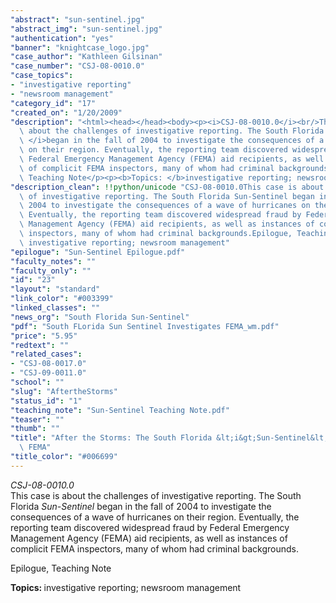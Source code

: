 ```yaml
---
"abstract": "sun-sentinel.jpg"
"abstract_img": "sun-sentinel.jpg"
"authentication": "yes"
"banner": "knightcase_logo.jpg"
"case_author": "Kathleen Gilsinan"
"case_number": "CSJ-08-0010.0"
"case_topics":
- "investigative reporting"
- "newsroom management"
"category_id": "17"
"created_on": "1/20/2009"
"description": "<html><head></head><body><p><i>CSJ-08-0010.0</i><br/>This case is\
  \ about the challenges of investigative reporting. The South Florida <i>Sun-Sentinel\
  \ </i>began in the fall of 2004 to investigate the consequences of a wave of hurricanes\
  \ on their region. Eventually, the reporting team discovered widespread fraud by\
  \ Federal Emergency Management Agency (FEMA) aid recipients, as well as instances\
  \ of complicit FEMA inspectors, many of whom had criminal backgrounds.</p><p>Epilogue,\
  \ Teaching Note</p><p><b>Topics: </b>investigative reporting; newsroom management</p></body></html>"
"description_clean": !!python/unicode "CSJ-08-0010.0This case is about the challenges\
  \ of investigative reporting. The South Florida Sun-Sentinel began in the fall of\
  \ 2004 to investigate the consequences of a wave of hurricanes on their region.\
  \ Eventually, the reporting team discovered widespread fraud by Federal Emergency\
  \ Management Agency (FEMA) aid recipients, as well as instances of complicit FEMA\
  \ inspectors, many of whom had criminal backgrounds.Epilogue, Teaching NoteTopics:\
  \ investigative reporting; newsroom management"
"epilogue": "Sun-Sentinel Epilogue.pdf"
"faculty_notes": ""
"faculty_only": ""
"id": "23"
"layout": "standard"
"link_color": "#003399"
"linked_classes": ""
"news_org": "South Florida Sun-Sentinel"
"pdf": "South FLorida Sun Sentinel Investigates FEMA_wm.pdf"
"price": "5.95"
"redtext": ""
"related_cases":
- "CSJ-08-0017.0"
- "CSJ-09-0011.0"
"school": ""
"slug": "AftertheStorms"
"status_id": "1"
"teaching_note": "Sun-Sentinel Teaching Note.pdf"
"teaser": ""
"thumb": ""
"title": "After the Storms: The South Florida &lt;i&gt;Sun-Sentinel&lt;/i&gt; Investigates\
  \ FEMA"
"title_color": "#006699"
---
```

<html><head></head><body><p><i>CSJ-08-0010.0</i><br/>This case is about the challenges of investigative reporting. The South Florida <i>Sun-Sentinel </i>began in the fall of 2004 to investigate the consequences of a wave of hurricanes on their region. Eventually, the reporting team discovered widespread fraud by Federal Emergency Management Agency (FEMA) aid recipients, as well as instances of complicit FEMA inspectors, many of whom had criminal backgrounds.</p><p>Epilogue, Teaching Note</p><p><b>Topics: </b>investigative reporting; newsroom management</p></body></html>
